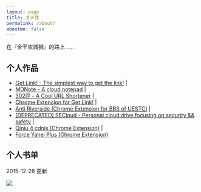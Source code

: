 ```yaml
---
layout: page
title: 关于我
permalink: /about/
aboutme: false
---
```


在『全干攻城狮』的路上……
<a class="fa fa-github" href="https://github.com/int64ago" target="_blank"></a> <a class="fa fa-envelope" href="mailto:i@int64ago.org"></a>


个人作品
---

- <a href="https://get-link.xyz/" target="_blank">Get Link! - The simplest way to get the link!</a> | <a href="https://github.com/int64ago/getlink" target="_blank"><i class="fa fa-github"></i></a>
- <a href="https://mdnote.xyz/" target="_blank">MDNote - A cloud notepad</a> | <a href="https://github.com/int64ago/mdnote" target="_blank"><i class="fa fa-github"></i></a>
- <a href="https://302.at" target="_blank">302@ - A Cool URL Shortener</a> | <a href="https://github.com/int64ago/302.at" target="_blank"><i class="fa fa-github"></i></a>
- <a href="https://goo.gl/S7YxOS" target="_blank">Chrome Extension for Get Link!</a> | <a href="https://github.com/int64ago/getlink-extension" target="_blank"><i class="fa fa-github"></i></a>
- <a href="https://goo.gl/hDNliA" target="_blank">Anti Riverside (Chrome Extension for BBS of UESTC)</a> | <a href="https://github.com/int64ago/AntiRiverside" target="_blank"><i class="fa fa-github"></i></a>
- <a href="http://secloud.xyz/" target="_blank">[DEPRECATED] SECloud - Personal cloud drive focusing on security && safety</a> | <a href="https://github.com/int64ago/secloud" target="_blank"><i class="fa fa-github"></i></a>
- <a href="https://goo.gl/XyqOrm" target="_blank">Qiniu 4 cdnjs (Chrome Extension)</a> | <a href="https://github.com/int64ago/cdnjs-extension" target="_blank"><i class="fa fa-github"></i></a>
- <a href="https://goo.gl/Nixn8c" target="_blank">Force Yahei Plus (Chrome Extension)</a>

个人书单
---

2015-12-28 更新

![](https://dn-getlink.qbox.me/22m7gwlv7vi.png)
